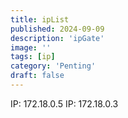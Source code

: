 ```yaml
---
title: ipList
published: 2024-09-09
description: 'ipGate'
image: ''
tags: [ip]
category: 'Penting'
draft: false
---
```

 IP: 172.18.0.5
 IP: 172.18.0.3

